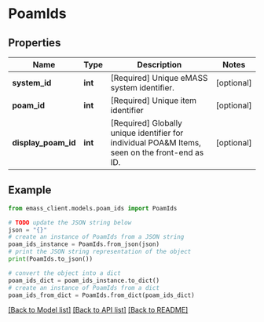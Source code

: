 # PoamIds


## Properties

Name | Type | Description | Notes
------------ | ------------- | ------------- | -------------
**system_id** | **int** | [Required] Unique eMASS system identifier. | [optional] 
**poam_id** | **int** | [Required] Unique item identifier | [optional] 
**display_poam_id** | **int** | [Required] Globally unique identifier for individual POA&amp;M Items, seen on the front-end as ID. | [optional] 

## Example

```python
from emass_client.models.poam_ids import PoamIds

# TODO update the JSON string below
json = "{}"
# create an instance of PoamIds from a JSON string
poam_ids_instance = PoamIds.from_json(json)
# print the JSON string representation of the object
print(PoamIds.to_json())

# convert the object into a dict
poam_ids_dict = poam_ids_instance.to_dict()
# create an instance of PoamIds from a dict
poam_ids_from_dict = PoamIds.from_dict(poam_ids_dict)
```
[[Back to Model list]](../README.md#documentation-for-models) [[Back to API list]](../README.md#documentation-for-api-endpoints) [[Back to README]](../README.md)


